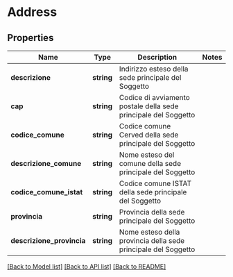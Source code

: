 # Address

## Properties
Name | Type | Description | Notes
------------ | ------------- | ------------- | -------------
**descrizione** | **string** | Indirizzo esteso della sede principale del Soggetto | 
**cap** | **string** | Codice di avviamento postale della sede principale del Soggetto | 
**codice_comune** | **string** | Codice comune Cerved della sede principale del Soggetto | 
**descrizione_comune** | **string** | Nome esteso del comune della sede principale del Soggetto | 
**codice_comune_istat** | **string** | Codice comune ISTAT della sede principale del Soggetto | 
**provincia** | **string** | Provincia della sede principale del Soggetto | 
**descrizione_provincia** | **string** | Nome esteso della provincia della sede principale del Soggetto | 

[[Back to Model list]](../README.md#documentation-for-models) [[Back to API list]](../README.md#documentation-for-api-endpoints) [[Back to README]](../README.md)


